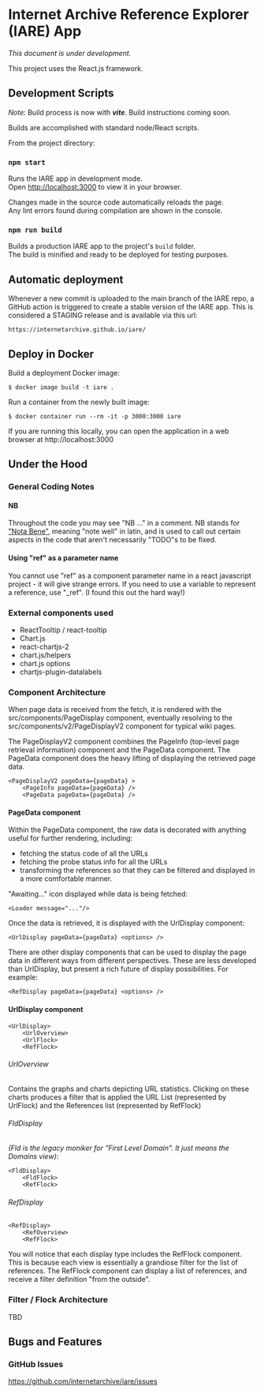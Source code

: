 # Internet Archive Reference Explorer (IARE) App

_This document is under development._

This project uses the React.js framework.

## Development Scripts

*Note:* Build process is now with ___vite___. Build instructions coming soon.

Builds are accomplished with standard node/React scripts.

From the project directory:

### `npm start`

Runs the IARE app in development mode.\
Open [http://localhost:3000](http://localhost:3000) to view it in your browser.

Changes made in the source code automatically reloads the page.\
Any lint errors found during compilation are shown in the console.

### `npm run build`

Builds a production IARE app to the project's `build` folder.\
The build is minified and ready to be deployed for testing purposes.

## Automatic deployment

Whenever a new commit is uploaded to the main branch of the IARE repo, a GitHub action is triggered to create a stable version of the IARE app. This is considered a STAGING release and is available via this url:

```
https://internetarchive.github.io/iare/
```


## Deploy in Docker

Build a deployment Docker image:

```
$ docker image build -t iare .
```

Run a container from the newly built image:

```
$ docker container run --rm -it -p 3000:3000 iare
````

If you are running this locally, you can open the application in a web browser at http://localhost:3000

## Under the Hood

### General Coding Notes

#### NB

Throughout the code you may see "NB ..." in a comment. NB stands for ["Nota Bene"](https://en.wikipedia.org/wiki/Nota_bene), meaning "note well" in latin, and is 
used to call out certain aspects in the code that aren't necessarily "TODO"s to be fixed.

#### Using "ref" as a parameter name 

You cannot use "ref" as a component parameter name in a react javascript project -
it will give strange errors. If you need to use a variable to 
represent a reference, use "_ref". (I found this out the hard way!)

### External components used

* ReactTooltip / react-tooltip
* Chart.js
* react-chartjs-2
* chart.js/helpers
* chart.js options
* chartjs-plugin-datalabels

### Component Architecture

When page data is received from the fetch, it is rendered with the src/components/PageDisplay component, eventually resolving to the src/components/v2/PageDisplayV2 component for typical wiki pages.

The PageDisplayV2 component combines the PageInfo (top-level page retrieval information) component and the PageData component. The PageData component does the heavy lifting of displaying the retrieved page data.

```
<PageDisplayV2 pageData={pageData} >
    <PageInfo pageData={pageData} />
    <PageData pageData={pageData} />
```
#### PageData component

Within the PageData component, the raw data is decorated with anything useful for further rendering, including:
- fetching the status code of all the URLs
- fetching the probe status info for all the URLs
- transforming the references so that they can be filtered and displayed in a more comfortable manner.

"Awaiting..." icon displayed while data is being fetched:

```
<Loader message="..."/> 
```

Once the data is retrieved, it is displayed with the UrlDisplay component:
 ```
 <UrlDisplay pageData={pageData} <options> />
```

There are other display components that can be used to display the page data in different ways from different perspectives. These are less developed than UrlDisplay, but present a rich future of display possibilities. For example:
```
<RefDisplay pageData={pageData} <options> />
```

#### UrlDisplay component
```
<UrlDisplay>
    <UrlOverview>
    <UrlFlock>
    <RefFlock>
```

###### UrlOverview

Contains the graphs and charts depicting URL statistics. Clicking on these charts produces a filter that is applied the URL List (represented by UrlFlock) and the References list (represented by RefFlock)

###### FldDisplay
_(Fld is the legacy moniker for "First Level Domain". It just means the Domains view)_:
```
<FldDisplay>
    <FldFlock>
    <RefFlock>
```
###### RefDisplay
```
<RefDisplay>
    <RefOverview>
    <RefFlock>
```
You will notice that each display type includes the RefFlock component. This is because each view is essentially a grandiose filter for the list of references. The RefFlock component can display a list of references, and receive a filter definition "from the outside".
### Filter / Flock Architecture

TBD

## Bugs and Features


### GitHub Issues

https://github.com/internetarchive/iare/issues
